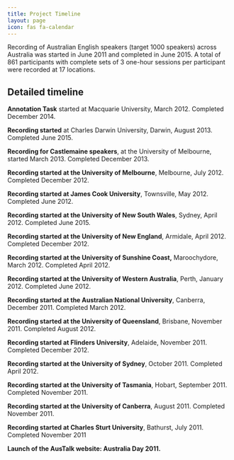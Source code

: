 ```yaml
---
title: Project Timeline
layout: page
icon: fas fa-calendar
---
```


Recording of Australian English speakers (target 1000 speakers) across
Australia was started in June 2011 and completed in June 2015. A total
of 861 participants with complete sets of 3 one-hour sessions per
participant were recorded at 17 locations.

## Detailed timeline

**Annotation Task** started at Macquarie University, March 2012.
Completed December 2014.

**Recording started** at Charles Darwin University, Darwin, August 2013.
Completed June 2015.

**Recording for Castlemaine speakers**, at the University of Melbourne,
started March 2013. Completed December 2013.

**Recording started at the University of Melbourne**, Melbourne, July
2012. Completed December 2012.

**Recording started at James Cook University**, Townsville, May 2012.
Completed June 2012.

**Recording started at the University of New South Wales**, Sydney, April
2012. Completed June 2015.

**Recording started at the University of New England**, Armidale, April
2012. Completed December 2012.

**Recording started at the University of Sunshine Coast,**
Maroochydore, March 2012. Completed April 2012.

**Recording started at the University of Western Australia**, Perth,
January 2012. Completed June 2012.

**Recording started at the Australian National University**, Canberra,
December 2011. Completed March 2012.

**Recording started at the University of Queensland**, Brisbane, November
2011. Completed August 2012.

**Recording started at Flinders University**, Adelaide, November 2011.
Completed December 2012.

**Recording started at the University of Sydney**, October 2011. Completed
April 2012.

**Recording started at the University of Tasmania**, Hobart, September
2011. Completed November 2011.

**Recording started at the University of Canberra**, August 2011.
Completed November 2011.

**Recording started at Charles Sturt University**, Bathurst, July 2011.
Completed November 2011

**Launch of the AusTalk website: Australia Day 2011.**
